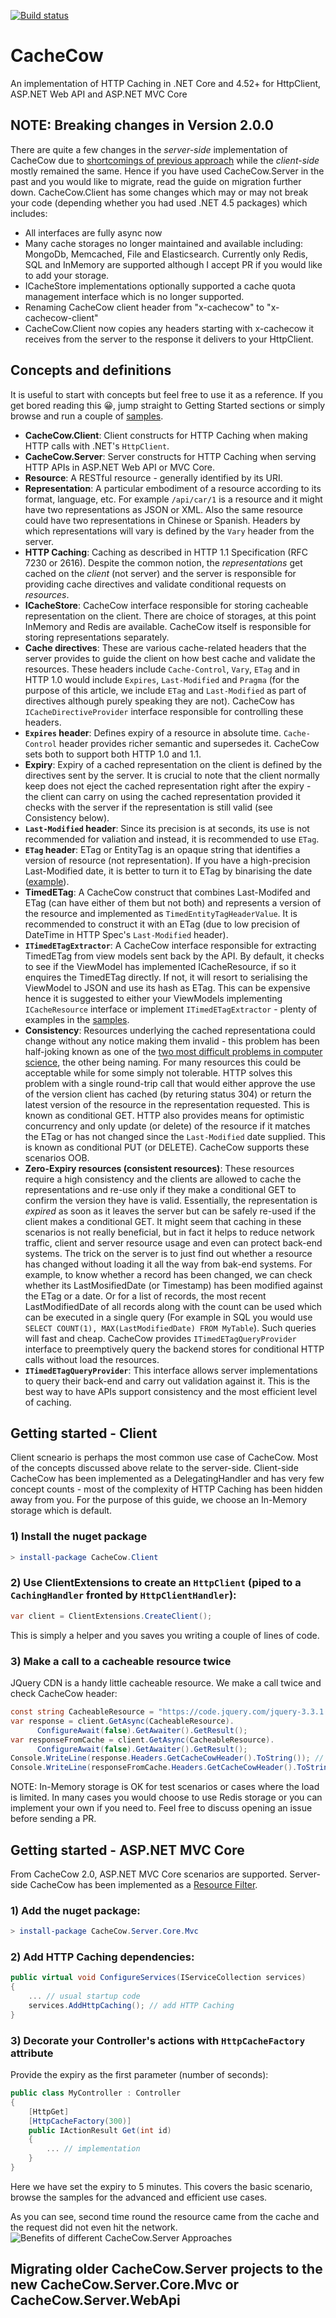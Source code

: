[![Build status](https://ci.appveyor.com/api/projects/status/du7alwfjuuce7u04?svg=true)](https://ci.appveyor.com/project/aliostad/cachecow)

CacheCow
========

An implementation of HTTP Caching in .NET Core and 4.52+ for HttpClient, ASP.NET Web API and ASP.NET MVC Core

## NOTE: Breaking changes in Version 2.0.0

There are quite a few changes in the *server-side* implementation of CacheCow due to [shortcomings of previous approach](http://byterot.blogspot.co.uk/2017/04/Future-CacheCow-birth-CacheCore-REST-HTTP-dotnetcore-middleware-caching-conditional-put-get.html) while the *client-side* mostly remained the same. Hence if you have used CacheCow.Server in the past and you would like to migrate, read the guide on migration further down. CacheCow.Client has some changes which may or may not break your code (depending whether you had used .NET 4.5 packages) which includes:

 - All interfaces are fully async now
 - Many cache storages no longer maintained and available including: MongoDb, Memcached, File and Elasticsearch. Currently only Redis, SQL and InMemory are supported although I accept PR if you would like to add your storage. 
 - ICacheStore implementations optionally supported a cache quota management interface which is no longer supported.
 - Renaming CacheCow client header from "x-cachecow" to "x-cachecow-client"
 - CacheCow.Client now copies any headers starting with x-cachecow it receives from the server to the response it delivers to your HttpClient.
 
## Concepts and definitions

It is useful to start with concepts but feel free to use it as a reference. If you get bored reading this 😀, jump straight to Getting Started sections or simply browse and run a couple of [samples](https://github.com/aliostad/CacheCow/tree/master/samples).
 - **CacheCow.Client**: Client constructs for HTTP Caching when making HTTP calls with .NET's `HttpClient`.
 - **CacheCow.Server**: Server constructs for HTTP Caching when serving HTTP APIs in ASP.NET Web API or MVC Core.
 - **Resource**: A RESTful resource - generally identified by its URI.
 - **Representation**: A particular embodiment of a resource according to its format, language, etc. For example `/api/car/1` is a resource and it might have two representations as JSON or XML. Also the same resource could have two representations in Chinese or Spanish. Headers by which representations will vary is defined by the `Vary` header from the server.
 - **HTTP Caching**: Caching as described in HTTP 1.1 Specification (RFC 7230 or 2616). Despite the common notion, the *representations* get cached on the *client* (not server) and the server is responsible for providing cache directives and validate conditional requests on *resources*.
 - **ICacheStore**: CacheCow interface responsible for storing cacheable representation on the client. There are choice of storages, at this point InMemory and Redis are available. CacheCow itself is responsible for storing representations separately.
 - **Cache directives**: These are various cache-related headers that the server provides to guide the client on how best cache and validate the resources. These headers include `Cache-Control`, `Vary`, `ETag` and in HTTP 1.0 would include `Expires`, `Last-Modified` and `Pragma` (for the purpose of this article, we include `ETag` and `Last-Modified` as part of directives although purely speaking they are not). CacheCow has `ICacheDirectiveProvider` interface responsible for controlling these headers.
 - **`Expires` header**: Defines expiry of a resource in absolute time. `Cache-Control` header provides richer semantic and supersedes it. CacheCow sets both to support both HTTP 1.0 and 1.1. 
 - **Expiry**: Expiry of a cached representation on the client is defined by the directives sent by the server. It is crucial to note that the client normally keep does not eject the cached representation right after the expiry - the client can carry on using the cached representation provided it checks with the server if the representation is still valid (see Consistency below).   
 - **`Last-Modified` header**: Since its precision is at seconds, its use is not recommended for valiation and instead, it is recommended to use `ETag`.
 - **`ETag` header**: ETag or EntityTag is an opaque string that identifies a version of resource (not representation). If you have a high-precision Last-Modified date, it is better to turn it to ETag by binarising the date ([example](https://github.com/aliostad/CacheCow/blob/master/samples/CacheCow.Samples.Common/Extensions.cs#L15)).
 - **TimedETag**: A CacheCow construct that combines Last-Modifed and ETag (can have either of them but not both) and represents a version of the resource and implemented as `TimedEntityTagHeaderValue`. It is recommended to construct it with an ETag (due to low precision of DateTime in HTTP Spec's `Last-Modified` header).
 - **`ITimedETagExtractor`**: A CacheCow interface responsible for extracting TimedETag from view models sent back by the API. By default, it checks to see if the ViewModel has implemented ICacheResource, if so it enquires the TimedETag directly. If not, it will resort to serialising the ViewModel to JSON and use its hash as ETag. This can be expensive hence it is suggested to either your ViewModels implementing `ICacheResource` interface or implement `ITimedETagExtractor` - plenty of examples in the [samples](https://github.com/aliostad/CacheCow/tree/master/samples).
 - **Consistency**: Resources underlying the cached representationa could change without any notice making them invalid - this problem has been half-joking known as one of the [two most difficult problems in computer science](https://martinfowler.com/bliki/TwoHardThings.html), the other being naming. For many resources this could be acceptable while for some simply not tolerable. HTTP solves this problem with a single round-trip call that would either approve the use of the version client has cached (by returing status 304) or return the latest version of the resource in the representation requested. This is known as conditional GET. HTTP also provides means for optimistic concurrency and only update (or delete) of the resource if it matches the ETag or has not changed since the `Last-Modified` date supplied. This is known as conditional PUT (or DELETE). CacheCow supports these scenarios OOB.
 - **Zero-Expiry resources (consistent resources)**: These resources require a high consistency and the clients are allowed to cache the representations and re-use only if they make a conditional GET to confirm the version they have is valid. Essentially, the representation is *expired* as soon as it leaves the server but can be safely re-used if the client makes a conditional GET. It might seem that caching in these scenarios is not really beneficial, but in fact it helps to reduce network traffic, client and server resource usage and even can protect back-end systems. The trick on the server is to just find out whether a resource has changed without loading it all the way from bak-end systems. For example, to know whether a record has been changed, we can check whether its LastMosifiedDate (or Timestamp) has been modified against the ETag or a date. Or for a list of records, the most recent LastModifiedDate of all records along with the count can be used which can be executed in a single query (For example in SQL you would use `SELECT COUNT(1), MAX(LastModifiedDate) FROM MyTable`). Such queries will fast and cheap.  CacheCow provides `ITimedETagQueryProvider` interface to preemptively query the backend stores for conditional HTTP calls without load the resources.
 - **`ITimedETagQueryProvider`**: This interface allows server implementations to query their back-end and carry out validation against it. This is the best way to have APIs support consistency and the most efficient level of caching. 
 
## Getting started - Client
Client scneario is perhaps the most common use case of CacheCow. Most of the concepts discussed above relate to the server-side. Client-side CacheCow has been implemented as a DelegatingHandler and has very few concept counts - most of the complexity of HTTP Caching has been hidden away from you. For the purpose of this guide, we choose an In-Memory storage which is default.

### 1) Install the nuget package
``` powershell
> install-package CacheCow.Client
```
### 2) Use ClientExtensions to create an `HttpClient` (piped to a `CachingHandler` fronted by `HttpClientHandler`): 

``` csharp
var client = ClientExtensions.CreateClient();
```
This is simply a helper and you saves you writing a couple of lines of code.

### 3) Make a call to a cacheable resource twice
JQuery CDN is a handy little cacheable resource. We make a call twice and check CacheCow header:
``` csharp
const string CacheableResource = "https://code.jquery.com/jquery-3.3.1.slim.min.js";
var response = client.GetAsync(CacheableResource).
      ConfigureAwait(false).GetAwaiter().GetResult();
var responseFromCache = client.GetAsync(CacheableResource).
      ConfigureAwait(false).GetAwaiter().GetResult();
Console.WriteLine(response.Headers.GetCacheCowHeader().ToString()); // outputs "2.0.0.0;did-not-exist=true"
Console.WriteLine(responseFromCache.Headers.GetCacheCowHeader().ToString()); // outputs "2.0.0.0;did-not-exist=false;retrieved-from-cache=true"
```

NOTE: In-Memory storage is OK for test scenarios or cases where the load is limited. In many cases you would choose to use Redis storage or you can implement your own if you need to. Feel free to discuss opening an issue before sending a PR.

## Getting started - ASP.NET MVC Core
From CacheCow 2.0, ASP.NET MVC Core scenarios are supported. Server-side CacheCow has been implemented as a [Resource Filter](https://docs.microsoft.com/en-us/aspnet/core/mvc/controllers/filters?view=aspnetcore-2.1#resource-filters).

### 1) Add the nuget package:
``` powershell
> install-package CacheCow.Server.Core.Mvc
```

### 2) Add HTTP Caching dependencies:
``` csharp
public virtual void ConfigureServices(IServiceCollection services)
{
    ... // usual startup code
    services.AddHttpCaching(); // add HTTP Caching
}
```

### 3) Decorate your Controller's actions with `HttpCacheFactory` attribute
Provide the expiry as the first parameter (number of seconds):
``` csharp
public class MyController : Controller
{
    [HttpGet]
    [HttpCacheFactory(300)]
    public IActionResult Get(int id)
    {
        ... // implementation
    }
}
```
Here we have set the expiry to 5 minutes. This covers the basic scenario, browse the samples for the advanced and efficient use cases.



As you can see, second time round the resource came from the cache and the request did not even hit the network.
 ![Benefits of different CacheCow.Server Approaches](https://raw.githubusercontent.com/aliostad/CacheCow/master/media/CacheCow-2-options.png)


 

 
## Migrating older CacheCow.Server projects to the new CacheCow.Server.Core.Mvc or CacheCow.Server.WebApi 
